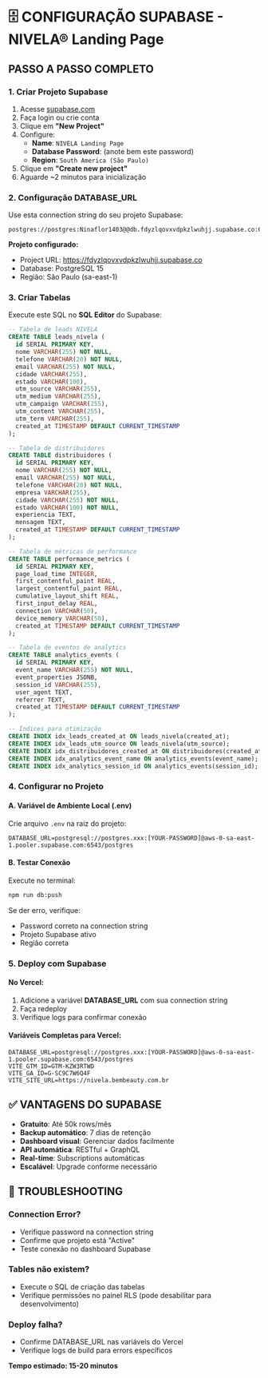 # 🗄️ CONFIGURAÇÃO SUPABASE - NIVELA® Landing Page

## PASSO A PASSO COMPLETO

### 1. **Criar Projeto Supabase**
1. Acesse [supabase.com](https://supabase.com)
2. Faça login ou crie conta
3. Clique em **"New Project"**
4. Configure:
   - **Name**: `NIVELA Landing Page`
   - **Database Password**: (anote bem este password)
   - **Region**: `South America (São Paulo)`
5. Clique em **"Create new project"**
6. Aguarde ~2 minutos para inicialização

### 2. **Configuração DATABASE_URL**
Use esta connection string do seu projeto Supabase:
```
postgres://postgres:Ninaflor1403@@db.fdyzlqovxvdpkzlwuhjj.supabase.co:6543/postgres
```

**Projeto configurado:**
- Project URL: https://fdyzlqovxvdpkzlwuhjj.supabase.co
- Database: PostgreSQL 15
- Região: São Paulo (sa-east-1)

### 3. **Criar Tabelas**
Execute este SQL no **SQL Editor** do Supabase:

```sql
-- Tabela de leads NIVELA
CREATE TABLE leads_nivela (
  id SERIAL PRIMARY KEY,
  nome VARCHAR(255) NOT NULL,
  telefone VARCHAR(20) NOT NULL,
  email VARCHAR(255) NOT NULL,
  cidade VARCHAR(255),
  estado VARCHAR(100),
  utm_source VARCHAR(255),
  utm_medium VARCHAR(255),
  utm_campaign VARCHAR(255),
  utm_content VARCHAR(255),
  utm_term VARCHAR(255),
  created_at TIMESTAMP DEFAULT CURRENT_TIMESTAMP
);

-- Tabela de distribuidores
CREATE TABLE distribuidores (
  id SERIAL PRIMARY KEY,
  nome VARCHAR(255) NOT NULL,
  email VARCHAR(255) NOT NULL,
  telefone VARCHAR(20) NOT NULL,
  empresa VARCHAR(255),
  cidade VARCHAR(255) NOT NULL,
  estado VARCHAR(100) NOT NULL,
  experiencia TEXT,
  mensagem TEXT,
  created_at TIMESTAMP DEFAULT CURRENT_TIMESTAMP
);

-- Tabela de métricas de performance
CREATE TABLE performance_metrics (
  id SERIAL PRIMARY KEY,
  page_load_time INTEGER,
  first_contentful_paint REAL,
  largest_contentful_paint REAL,
  cumulative_layout_shift REAL,
  first_input_delay REAL,
  connection VARCHAR(50),
  device_memory VARCHAR(50),
  created_at TIMESTAMP DEFAULT CURRENT_TIMESTAMP
);

-- Tabela de eventos de analytics
CREATE TABLE analytics_events (
  id SERIAL PRIMARY KEY,
  event_name VARCHAR(255) NOT NULL,
  event_properties JSONB,
  session_id VARCHAR(255),
  user_agent TEXT,
  referrer TEXT,
  created_at TIMESTAMP DEFAULT CURRENT_TIMESTAMP
);

-- Índices para otimização
CREATE INDEX idx_leads_created_at ON leads_nivela(created_at);
CREATE INDEX idx_leads_utm_source ON leads_nivela(utm_source);
CREATE INDEX idx_distribuidores_created_at ON distribuidores(created_at);
CREATE INDEX idx_analytics_event_name ON analytics_events(event_name);
CREATE INDEX idx_analytics_session_id ON analytics_events(session_id);
```

### 4. **Configurar no Projeto**

#### A. **Variável de Ambiente Local (.env)**
Crie arquivo `.env` na raiz do projeto:
```
DATABASE_URL=postgresql://postgres.xxx:[YOUR-PASSWORD]@aws-0-sa-east-1.pooler.supabase.com:6543/postgres
```

#### B. **Testar Conexão**
Execute no terminal:
```bash
npm run db:push
```

Se der erro, verifique:
- Password correto na connection string
- Projeto Supabase ativo
- Região correta

### 5. **Deploy com Supabase**

#### No Vercel:
1. Adicione a variável **DATABASE_URL** com sua connection string
2. Faça redeploy
3. Verifique logs para confirmar conexão

#### Variáveis Completas para Vercel:
```
DATABASE_URL=postgresql://postgres.xxx:[YOUR-PASSWORD]@aws-0-sa-east-1.pooler.supabase.com:6543/postgres
VITE_GTM_ID=GTM-KZW3RTWD
VITE_GA_ID=G-SC9C7W6Q4F
VITE_SITE_URL=https://nivela.bembeauty.com.br
```

## ✅ VANTAGENS DO SUPABASE

- **Gratuito**: Até 50k rows/mês
- **Backup automático**: 7 dias de retenção
- **Dashboard visual**: Gerenciar dados facilmente
- **API automática**: RESTful + GraphQL
- **Real-time**: Subscriptions automáticas
- **Escalável**: Upgrade conforme necessário

## 🚨 TROUBLESHOOTING

### Connection Error?
- Verifique password na connection string
- Confirme que projeto está "Active"
- Teste conexão no dashboard Supabase

### Tables não existem?
- Execute o SQL de criação das tabelas
- Verifique permissões no painel RLS (pode desabilitar para desenvolvimento)

### Deploy falha?
- Confirme DATABASE_URL nas variáveis do Vercel
- Verifique logs de build para errors específicos

**Tempo estimado: 15-20 minutos**